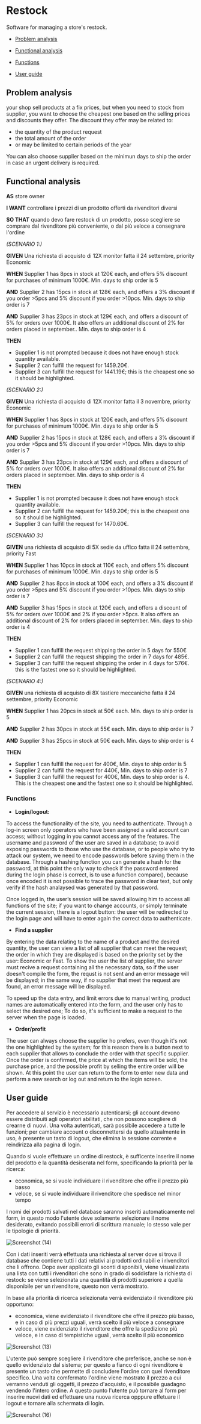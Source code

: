 # Restock

Software for managing a store's restock.

- [Problem analysis](/README.md#problem-analysis)

- [Functional analysis](/README.md#functional-analysis)

- [Functions](/README.md#functions)

- [User guide](/README.md#user-guide)


## Problem analysis

your shop sell products at a fix prices, but when you need to stock from supplier, you want to choose the cheapest one based on the selling prices and discounts they offer.
The discount they offer may be related to:
- the quantity of the product request
- the total amount of the order
- or may be limited to certain periods of the year

You can also choose supplier based on the minimun days to ship the order in case an urgent delivery is required.

## Functional analysis
<b>AS</b> store owner

<b>I WANT</b> controllare i prezzi di un prodotto offerti da rivenditori diversi

<b>SO THAT</b> quando devo fare restock di un prodotto, posso scegliere se comprare dal rivenditore più conveniente, o dal più veloce a consegnare l'ordine

<i>(SCENARIO 1:)</i>

<b>GIVEN</b> Una richiesta di acquisto di 12X monitor fatta il 24 settembre, priority Economic

<b>WHEN</b> Supplier 1 has 8pcs in stock at 120€ each, and offers 5% discount for purchases of minimum 1000€. Min. days to ship order is 5

<b>AND</b> Supplier 2 has 15pcs in stock at 128€ each, and offers a 3% discount if you order >5pcs and 5% discount if you order >10pcs. Min. days to ship order is 7
  
<b>AND</b> Supplier 3 has 23pcs in stock at 129€ each, and offers a discount of 5% for orders over 1000€. It also offers an additional discount of 2% for orders placed in september.. Min. days to ship order is 4

<b>THEN</b> 
- Supplier 1 is not prompted because it does not have enough stock quantity available.
- Supplier 2 can fulfill the request for 1459.20€.
- Supplier 3 can fulfill the request for 1441.19€; this is the cheapest one so it should be highlighted.


<i>(SCENARIO 2:)</i>

<b>GIVEN</b> Una richiesta di acquisto di 12X monitor fatta il 3 novembre, priority Economic

<b>WHEN</b> Supplier 1 has 8pcs in stock at 120€ each, and offers 5% discount for purchases of minimum 1000€. Min. days to ship order is 5

<b>AND</b> Supplier 2 has 15pcs in stock at 128€ each, and offers a 3% discount if you order >5pcs and 5% discount if you order >10pcs. Min. days to ship order is 7
  
<b>AND</b> Supplier 3 has 23pcs in stock at 129€ each, and offers a discount of 5% for orders over 1000€. It also offers an additional discount of 2% for orders placed in september. Min. days to ship order is 4

<b>THEN</b> 
- Supplier 1 is not prompted because it does not have enough stock quantity available.
- Supplier 2 can fulfill the request for 1459.20€; this is the cheapest one so it should be highlighted.
- Supplier 3 can fulfill the request for 1470.60€.

<i>(SCENARIO 3:)</i>

<b>GIVEN</b> una richiesta di acquisto di 5X sedie da uffico fatta il 24 settembre, priority Fast

<b>WHEN</b> Supplier 1 has 10pcs in stock at 110€ each, and offers 5% discount for purchases of minimum 1000€. Min. days to ship order is 5

<b>AND</b> Supplier 2 has 8pcs in stock at 100€ each, and offers a 3% discount if you order >5pcs and 5% discount if you order >10pcs. Min. days to ship order is 7

<b>AND</b> Supplier 3 has 15pcs in stock at 120€ each, and offers a discount of 5% for orders over 1000€ and 2% if you order >5pcs. It also offers an additional discount of 2% for orders placed in september. Min. days to ship order is 4

<b>THEN</b>
- Supplier 1 can fulfill the request shipping the order in 5 days for 550€
- Supplier 2 can fulfill the request shipping the order in 7 days for 485€.
- Supplier 3 can fulfill the request shipping the order in 4 days for 576€. this is the fastest one so it should be highlighted.

<i>(SCENARIO 4:)</i>

<b>GIVEN</b>  una richiesta di acquisto di 8X tastiere meccaniche fatta il 24 settembre, priority Economic

<b>WHEN</b> Supplier 1 has 20pcs in stock at 50€ each. Min. days to ship order is 5

<b>AND</b> Supplier 2 has 30pcs in stock at 55€ each. Min. days to ship order is 7

<b>AND</b> Supplier 3 has 25pcs in stock at 50€ each. Min. days to ship order is 4

<b>THEN</b>
- Supplier 1 can fulfill the request for 400€, Min. days to ship order is 5
- Supplier 2 can fulfill the request for 440€, Min. days to ship order is 7
- Supplier 3 can fulfill the request for 400€, Min. days to ship order is 4. This is the cheapest one and the fastest one so it should be highlighted.

### Functions

- <b>Login/logout:</b>

To access the functionality of the site, you need to authenticate. Through a log-in screen only operators who have been assigned a valid account can access; without logging in you cannot access any of the features. The username and password of the user are saved in a database; to avoid exposing passwords to those who use the database, or to people who try to attack our system, we need to encode passwords before saving them in the database. Through a hashing function you can generate a hash for the password, at this point the only way to check if the password entered during the login phase is correct, is to use a function compare(), because once encoded it is not possible to trace the password in clear text, but only verify if the hash analaysed was generated by that password.

Once logged in, the user’s session will be saved allowing him to access all functions of the site; if you want to change accounts, or simply terminate the current session, there is a logout button: the user will be redirected to the login page and will have to enter again the correct data to authenticate.

- <b>Find a supplier</b>

By entering the data relating to the name of a product and the desired quantity, the user can view a list of all supplier that can meet the request; the order in which they are displayed is based on the priority set by the user: Economic or Fast. To show the user the list of supplier, the server must recive a request containing all the necessary data, so if the user doesn't compile the form, the requst is not sent and an error message will be displayed; in the same way, if no supplier that meet the request are found, an error message will be displayed.

To speed up the data entry, and limit errors due to manual writing, product names are automatically entered into the form, and the user only has to select the desired one; To do so, it's sufficient to make a request to the server when the page is loaded.

- <b>Order/profit</b>

The user can always choose the supplier ho prefers, even though it's not the one highlighted by the system; for this reason there is a button next to each supplier that allows to conclude the order with that specific supplier. Once the order is confirmed, the price at which the items will be sold, the purchase price, and the possible profit by selling the entire order will be shown. At this point the user can return to the form to enter new data and perform a new search or log out and return to the login screen.

## User guide

Per accedere al servizio è necessario autenticarsi; gli account devono essere distribuiti agli operatori abilitati, che non possono scegliere di crearne di nuovi. Una volta autenticati, sarà possibile accedere a tutte le funzioni; per cambiare account o disconnettersi da quello attualmente in uso, è presente un tasto di logout, che elimina la sessione corrente e reindirizza alla pagina di login.

Quando si vuole effettuare un ordine di restock, è sufficente inserire il nome del prodotto e la quantità desiserata nel form, specificando la priorità per la ricerca: 
- economica, se si vuole individuare il rivenditore che offre il prezzo più basso
- veloce, se si vuole individuare il rivenditore che spedisce nel minor tempo

I nomi dei prodotti salvati nel database saranno inseriti automaticamente nel form, in questo modo l'utente deve solamente selezionare il nome desiderato, evitando possibili errori di scrittura manuale; lo stesso vale per le tipologie di priorità.

![Screenshot (14)](https://user-images.githubusercontent.com/90613113/135643907-77860b29-e286-4f7f-99cf-901cc9d19184.png)

Con i dati inseriti verrà effettuata una richiesta al server dove si trova il database che contiene tutti i dati relativi ai prodotti ordinabili e i rivenditori che li offrono.
Dopo aver applicato gli sconti disponibili, viene visualizzata una lista con tutti i rivenditori che sono in grado di soddisfare la richiesta di restock: se viene selezionata una quantità di prodotti superiore a quella disponibile per un rivenditore, questo non verrà mostrato.

In base alla priorità di ricerca selezionata verrà evidenziato il rivenditore più opportuno: 
- economica, viene evidenziato il rivenditore che offre il prezzo più basso, e in caso di più prezzi uguali, verrà scelto il più veloce a consegnare
- veloce, viene evidenziato il rivenditore che offre la spedizione più veloce, e in caso di tempistiche uguali, verrà scelto il più economico

![Screenshot (13)](https://user-images.githubusercontent.com/90613113/135273609-214f1b4b-55bc-4013-b4e9-3b8a73eefcfa.png)

L'utente può sempre scegliere il rivenditore che preferisce, anche se non è quello evidenziato dal sistema; per questo a fianco di ogni rivenditore è presente un tasto che permette di concludere l'ordine con quel rivenditore specifico. Una volta comfermato l'ordine viene mostrato il prezzo a cui verranno venduti gli oggetti, il prezzo d'acquisto, e il possibile guadagno vendendo l'intero ordine. A questo punto l'utente può tornare al form per inserire nuovi dati ed effettuare una nuova ricerca opppure effetuare il logout e tornare alla schermata di login.

![Screenshot (16)](https://user-images.githubusercontent.com/90613113/135643966-3d4d9243-6378-4a71-95eb-82047b98c33d.png)

